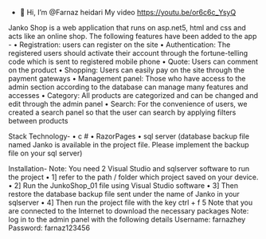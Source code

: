  - 👋 Hi, I’m @Farnaz heidari
My video https://youtu.be/or6c6c_YsyQ

Janko Shop is a web application that runs on asp.net5, html and css and acts like an online shop. The following features have been added to the app -
  • Registration: users can register on the site
 • Authentication: The registered users should activate their account through the fortune-telling code which is sent to registered mobile phone
  • Quote: Users can comment on the product
  • Shopping: Users can easily pay on the site through the payment gateways
  • Management panel: Those who have access to the admin section according to the database can manage many features and accesses
  • Category: All products are categorized and can be changed and edit through the admin panel
 • Search: For the convenience of users, we created a search panel so that the user can search by applying filters between products

Stack Technology-
  • c #
  • RazorPages
  • sql server (database backup file named Janko is available in the project file. Please implement the backup file on your sql server)

Installation-
  Note: You need 2 Visual Studio and sqlserver software to run the project
  • 1] refer to the path / folder which project saved on your device.
  • 2] Run the JunkoShop_01 file using Visual Studio software
  • 3] Then restore the database backup file sent under the name of Janko in your sqlserver
  • 4] Then run the project file with the key ctrl + f 5 Note that you are connected to the Internet to download the necessary packages
  Note:  log in to the admin panel with the following details
Username: farnazhey
Password: farnaz123456
